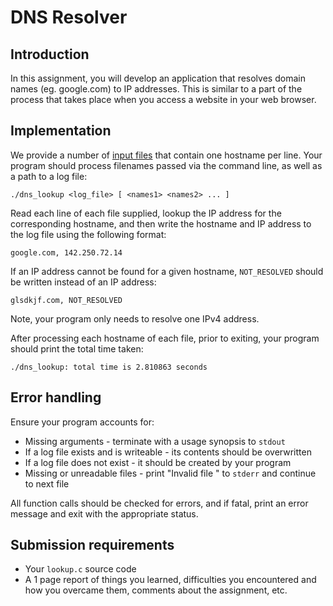 # DNS Resolver

## Introduction
In this assignment, you will develop an application that resolves domain names (eg. google.com) to IP addresses. This is similar to a part of the process that takes place when you access a website in your web browser.

## Implementation
We provide a number of [input files](../common/hostnames/) that contain one hostname per line. Your program should process filenames passed via the command line, as well as a path to a log file:
```
./dns_lookup <log_file> [ <names1> <names2> ... ]
```

Read each line of each file supplied, lookup the IP address for the corresponding hostname, and then write the hostname and IP address to the log file using the following format:
```
google.com, 142.250.72.14
```

If an IP address cannot be found for a given hostname, `NOT_RESOLVED` should be written instead of an IP address:
```
glsdkjf.com, NOT_RESOLVED
```
Note, your program only needs to resolve one IPv4 address.

After processing each hostname of each file, prior to exiting, your program should print the total time taken:
```
./dns_lookup: total time is 2.810863 seconds
```

## Error handling
Ensure your program accounts for:
- Missing arguments - terminate with a usage synopsis to `stdout`
- If a log file exists and is writeable - its contents should be overwritten
- If a log file does not exist - it should be created by your program
- Missing or unreadable files - print "Invalid file <filaneme>" to `stderr` and continue to next file

All function calls should be checked for errors, and if fatal, print an error message and exit with the appropriate status.

## Submission requirements
- Your `lookup.c` source code
- A 1 page report of things you learned, difficulties you encountered and how you overcame them, comments about the assignment, etc.
